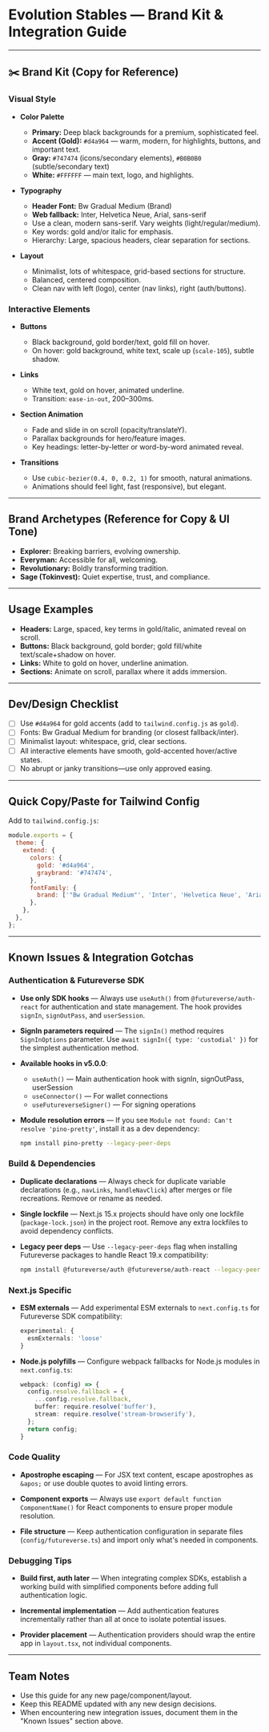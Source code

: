 # Evolution Stables — Brand Kit & Integration Guide

---

## ✂️ Brand Kit (Copy for Reference)

### Visual Style

- **Color Palette**
  - **Primary:** Deep black backgrounds for a premium, sophisticated feel.
  - **Accent (Gold):** `#d4a964` — warm, modern, for highlights, buttons, and important text.
  - **Gray:** `#747474` (icons/secondary elements), `#B0B0B0` (subtle/secondary text)
  - **White:** `#FFFFFF` — main text, logo, and highlights.

- **Typography**
  - **Header Font:** Bw Gradual Medium (Brand)
  - **Web fallback:** Inter, Helvetica Neue, Arial, sans-serif
  - Use a clean, modern sans-serif. Vary weights (light/regular/medium).
  - Key words: gold and/or italic for emphasis.
  - Hierarchy: Large, spacious headers, clear separation for sections.

- **Layout**
  - Minimalist, lots of whitespace, grid-based sections for structure.
  - Balanced, centered composition.
  - Clean nav with left (logo), center (nav links), right (auth/buttons).

### Interactive Elements

- **Buttons**
  - Black background, gold border/text, gold fill on hover.
  - On hover: gold background, white text, scale up (`scale-105`), subtle shadow.

- **Links**
  - White text, gold on hover, animated underline.
  - Transition: `ease-in-out`, 200–300ms.

- **Section Animation**
  - Fade and slide in on scroll (opacity/translateY).
  - Parallax backgrounds for hero/feature images.
  - Key headings: letter-by-letter or word-by-word animated reveal.

- **Transitions**
  - Use `cubic-bezier(0.4, 0, 0.2, 1)` for smooth, natural animations.
  - Animations should feel light, fast (responsive), but elegant.

---

## Brand Archetypes (Reference for Copy & UI Tone)

- **Explorer:** Breaking barriers, evolving ownership.
- **Everyman:** Accessible for all, welcoming.
- **Revolutionary:** Boldly transforming tradition.
- **Sage (Tokinvest):** Quiet expertise, trust, and compliance.

---

## Usage Examples

- **Headers:** Large, spaced, key terms in gold/italic, animated reveal on scroll.
- **Buttons:** Black background, gold border; gold fill/white text/scale+shadow on hover.
- **Links:** White to gold on hover, underline animation.
- **Sections:** Animate on scroll, parallax where it adds immersion.

---

## Dev/Design Checklist

- [ ] Use `#d4a964` for gold accents (add to `tailwind.config.js` as `gold`).
- [ ] Fonts: Bw Gradual Medium for branding (or closest fallback/inter).
- [ ] Minimalist layout: whitespace, grid, clear sections.
- [ ] All interactive elements have smooth, gold-accented hover/active states.
- [ ] No abrupt or janky transitions—use only approved easing.

---

## Quick Copy/Paste for Tailwind Config

Add to `tailwind.config.js`:
```js
module.exports = {
  theme: {
    extend: {
      colors: {
        gold: '#d4a964',
        graybrand: '#747474',
      },
      fontFamily: {
        brand: ['"Bw Gradual Medium"', 'Inter', 'Helvetica Neue', 'Arial', 'sans-serif'],
      },
    },
  },
};
```

---

## Known Issues & Integration Gotchas

### Authentication & Futureverse SDK

- **Use only SDK hooks** — Always use `useAuth()` from `@futureverse/auth-react` for authentication and state management. The hook provides `signIn`, `signOutPass`, and `userSession`.

- **SignIn parameters required** — The `signIn()` method requires `SignInOptions` parameter. Use `await signIn({ type: 'custodial' })` for the simplest authentication method.

- **Available hooks in v5.0.0**:
  - `useAuth()` — Main authentication hook with signIn, signOutPass, userSession
  - `useConnector()` — For wallet connections  
  - `useFutureverseSigner()` — For signing operations

- **Module resolution errors** — If you see `Module not found: Can't resolve 'pino-pretty'`, install it as a dev dependency:
  ```bash
  npm install pino-pretty --legacy-peer-deps
  ```

### Build & Dependencies

- **Duplicate declarations** — Always check for duplicate variable declarations (e.g., `navLinks`, `handleNavClick`) after merges or file recreations. Remove or rename as needed.

- **Single lockfile** — Next.js 15.x projects should have only one lockfile (`package-lock.json`) in the project root. Remove any extra lockfiles to avoid dependency conflicts.

- **Legacy peer deps** — Use `--legacy-peer-deps` flag when installing Futureverse packages to handle React 19.x compatibility:
  ```bash
  npm install @futureverse/auth @futureverse/auth-react --legacy-peer-deps
  ```

### Next.js Specific

- **ESM externals** — Add experimental ESM externals to `next.config.ts` for Futureverse SDK compatibility:
  ```typescript
  experimental: {
    esmExternals: 'loose'
  }
  ```

- **Node.js polyfills** — Configure webpack fallbacks for Node.js modules in `next.config.ts`:
  ```typescript
  webpack: (config) => {
    config.resolve.fallback = {
      ...config.resolve.fallback,
      buffer: require.resolve('buffer'),
      stream: require.resolve('stream-browserify'),
    };
    return config;
  }
  ```

### Code Quality

- **Apostrophe escaping** — For JSX text content, escape apostrophes as `&apos;` or use double quotes to avoid linting errors.

- **Component exports** — Always use `export default function ComponentName()` for React components to ensure proper module resolution.

- **File structure** — Keep authentication configuration in separate files (`config/futureverse.ts`) and import only what's needed in components.

### Debugging Tips

- **Build first, auth later** — When integrating complex SDKs, establish a working build with simplified components before adding full authentication logic.

- **Incremental implementation** — Add authentication features incrementally rather than all at once to isolate potential issues.

- **Provider placement** — Authentication providers should wrap the entire app in `layout.tsx`, not individual components.

---

## Team Notes

- Use this guide for any new page/component/layout.
- Keep this README updated with any new design decisions.
- When encountering new integration issues, document them in the "Known Issues" section above.
